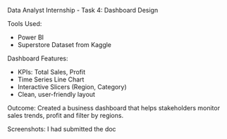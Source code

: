 Data Analyst Internship - Task 4: Dashboard Design

Tools Used:
- Power BI
- Superstore Dataset from Kaggle

Dashboard Features:
- KPIs: Total Sales, Profit
- Time Series Line Chart
- Interactive Slicers (Region, Category)
- Clean, user-friendly layout

Outcome:
Created a business dashboard that helps stakeholders monitor sales trends, profit and filter by regions.

Screenshots:
I had submitted the doc

